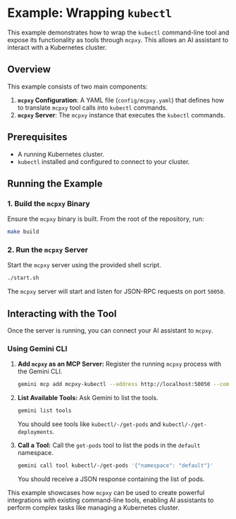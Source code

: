 # Example: Wrapping `kubectl`

This example demonstrates how to wrap the `kubectl` command-line tool and expose its functionality as tools through `mcpxy`. This allows an AI assistant to interact with a Kubernetes cluster.

## Overview

This example consists of two main components:

1.  **`mcpxy` Configuration**: A YAML file (`config/mcpxy.yaml`) that defines how to translate `mcpxy` tool calls into `kubectl` commands.
2.  **`mcpxy` Server**: The `mcpxy` instance that executes the `kubectl` commands.

## Prerequisites

- A running Kubernetes cluster.
- `kubectl` installed and configured to connect to your cluster.

## Running the Example

### 1. Build the `mcpxy` Binary

Ensure the `mcpxy` binary is built. From the root of the repository, run:

```bash
make build
```

### 2. Run the `mcpxy` Server

Start the `mcpxy` server using the provided shell script.

```bash
./start.sh
```

The `mcpxy` server will start and listen for JSON-RPC requests on port `50050`.

## Interacting with the Tool

Once the server is running, you can connect your AI assistant to `mcpxy`.

### Using Gemini CLI

1.  **Add `mcpxy` as an MCP Server:**
    Register the running `mcpxy` process with the Gemini CLI.

    ```bash
    gemini mcp add mcpxy-kubectl --address http://localhost:50050 --command "sleep" "infinity"
    ```

2.  **List Available Tools:**
    Ask Gemini to list the tools.

    ```bash
    gemini list tools
    ```

    You should see tools like `kubectl/-/get-pods` and `kubectl/-/get-deployments`.

3.  **Call a Tool:**
    Call the `get-pods` tool to list the pods in the `default` namespace.

    ```bash
    gemini call tool kubectl/-/get-pods '{"namespace": "default"}'
    ```

    You should receive a JSON response containing the list of pods.

This example showcases how `mcpxy` can be used to create powerful integrations with existing command-line tools, enabling AI assistants to perform complex tasks like managing a Kubernetes cluster.
